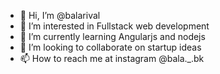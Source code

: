 - 👋 Hi, I’m @balarival
- 👀 I’m interested in Fullstack web development
- 🌱 I’m currently learning Angularjs and nodejs
- 💞️ I’m looking to collaborate on startup ideas
- 📫 How to reach me at instagram @bala._.bk

<!---
balarival/balarival is a ✨ special ✨ repository because its `README.md` (this file) appears on your GitHub profile.
You can click the Preview link to take a look at your changes.
--->
